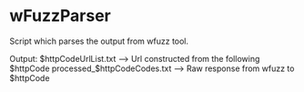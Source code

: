 # wFuzzParser

Script which parses the output from wfuzz tool.

Output: 
$httpCodeUrlList.txt --> Url constructed from the following $httpCode
processed_$httpCodeCodes.txt --> Raw response from wfuzz to $httpCode
